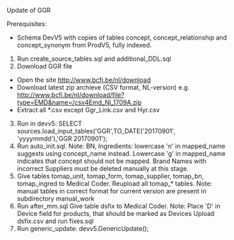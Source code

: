 Update of GGR

Prerequisites:
- Schema DevV5 with copies of tables concept, concept_relationship and concept_synonym from ProdV5, fully indexed.

1. Run create_source_tables.sql and additional_DDL.sql
2. Download GGR file
- Open the site http://www.bcfi.be/nl/download
- Download latest zip archieve (CSV format, NL-version) e.g. http://www.bcfi.be/nl/download/file?type=EMD&name=/csv4Emd_Nl_1709A.zip
- Extract all *.csv except Ggr_Link.csv and Hyr.csv
3. Run in devv5: SELECT sources.load_input_tables('GGR',TO_DATE('20170901', 'yyyymmdd'),'GGR 20170901');
4. Run auto_init.sql.
Note: BN, Ingredients: lowercase 'n' in mapped_name suggests using concept_name instead. Lowercase 'g' in mapped_name indicates that concept should not be mapped. Brand Names with incorrect Suppliers must be deleted manually at this stage.
5. Give tables tomap_unit, tomap_form, tomap_supplier, tomap_bn, tomap_ingred to Medical Coder.
Reupload all tomap_* tables.
Note: manual tables in correct format for current version are present in subdirectory manual_work
6. Run after_mm.sql
Give table dsfix to Medical Coder.
Note: Place 'D' in Device field for products, that should be marked as Devices
Upload dsfix.csv and run fixes.sql
7. Run generic_update: devv5.GenericUpdate();